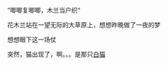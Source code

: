 ”唧唧复唧唧，木兰当户织“

花木兰站在一望无际的大草原上，想想昨晚做了一夜的梦

想想眼下这一场仗

突然，猫出现了，啊。。。是那只[白猫](../DesertHell/OldStory/Story.md)
